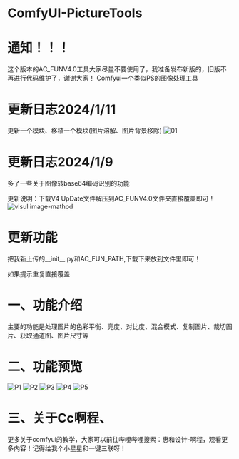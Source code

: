 # ComfyUI-PictureTools
# 通知！！！
这个版本的AC_FUNV4.0工具大家尽量不要使用了，我准备发布新版的，旧版不再进行代码维护了，谢谢大家！
Comfyui一个类似PS的图像处理工具
# 更新日志2024/1/11
更新一个模块、移植一个模块(图片溶解、图片背景移除)
![01](https://github.com/A719689614/ComfyUI-PictureTools/assets/142242136/0d2375cb-a02a-4122-b463-8ac7f1315182)

# 更新日志2024/1/9
多了一些关于图像转base64编码识别的功能

更新说明：下载V4 UpDate文件解压到AC_FUNV4.0文件夹直接覆盖即可！
![visul image-mathod](https://github.com/A719689614/ComfyUI-PictureTools/assets/142242136/45104a3f-601e-4687-b43d-24c533f8fbe7)


# 更新功能
把我新上传的__init__.py和AC_FUN_PATH,下载下来放到文件里即可！

如果提示重复直接覆盖
# 一、功能介绍
主要的功能是处理图片的色彩平衡、亮度、对比度、混合模式、复制图片、裁切图片、获取通道图、图片尺寸等

# 二、功能预览
![P1](https://github.com/A719689614/ComfyUI-PictureTools/assets/142242136/24e77cf8-51fb-4517-8afd-3947a62ffa12)
![P2](https://github.com/A719689614/ComfyUI-PictureTools/assets/142242136/1c25d8bc-c8c4-4c40-ab09-cab92355cec8)
![P3](https://github.com/A719689614/ComfyUI-PictureTools/assets/142242136/bf320399-42d0-4cb4-85fd-875f5dfff869)
![P4](https://github.com/A719689614/ComfyUI-PictureTools/assets/142242136/286f8b9a-d9be-4c7b-968f-abed7b14cb7c)
![P5](https://github.com/A719689614/ComfyUI-PictureTools/assets/142242136/da32e47c-29a9-49f6-8929-290ec0e2691b)
# 三、关于Cc啊程、
更多关于comfyui的教学，大家可以前往哔哩哔哩搜索：惠和设计-啊程，观看更多内容！记得给我个小星星和一键三联呀！
